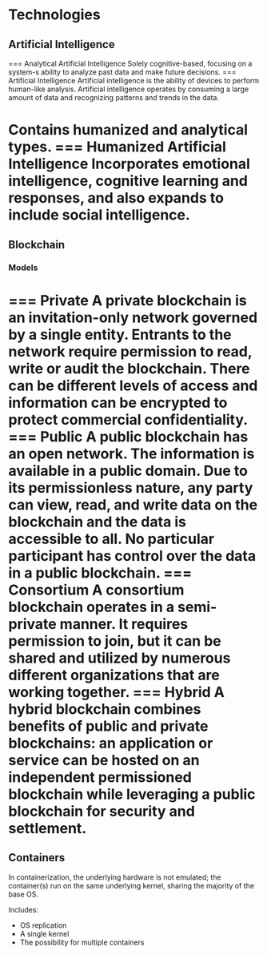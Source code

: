 # Technologies

## Artificial Intelligence

=== Analytical Artificial Intelligence
Solely cognitive-based, focusing on a system-s ability to analyze past data and make future decisions.
=== Artificial Intelligence
Artificial intelligence is the ability of devices to perform human-like analysis. Artificial intelligence operates by consuming a large amount of data and recognizing patterns and trends in the data.

Contains humanized and analytical types.
=== Humanized Artificial Intelligence
Incorporates emotional intelligence, cognitive learning and responses, and also expands to include social intelligence.
===

## Blockchain

### Models

=== Private
A private blockchain is an invitation-only network governed by a single entity. Entrants to the network require permission to read, write or audit the blockchain. There can be different levels of access and information can be encrypted to protect commercial confidentiality.
=== Public
A public blockchain has an open network. The information is available in a public domain. Due to its permissionless nature, any party can view, read, and write data on the blockchain and the data is accessible to all. No particular participant has control over the data in a public blockchain.
=== Consortium
A consortium blockchain operates in a semi-private manner. It requires permission to join, but it can be shared and utilized by numerous different organizations that are working together.
=== Hybrid
A hybrid blockchain combines benefits of public and private blockchains: an application or service can be hosted on an independent permissioned blockchain while leveraging a public blockchain for security and settlement.
===

## Containers

In containerization, the underlying hardware is not emulated; the container(s) run on the same underlying kernel, sharing the majority of the base OS.

Includes:

- OS replication
- A single kernel
- The possibility for multiple containers
